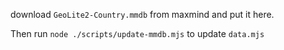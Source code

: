 download `GeoLite2-Country.mmdb` from maxmind and put it here.

Then run `node ./scripts/update-mmdb.mjs` to update `data.mjs`
